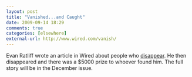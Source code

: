 ```yaml
---
layout: post  
title: "Vanished...and Caught"  
date: 2009-09-14 18:29  
comments: true  
categories: [elsewhere]
external-url: http://www.wired.com/vanish/  
---
```


Evan Ratliff wrote an article in Wired about people who [disappear][1]. He then disappeared and there was a $5000 prize to whoever found him. The full story will be in the December issue. 

   [1]: http://www.wired.com/vanish/2009/08/gone-forever-what-does-it-take-to-really-disappear/